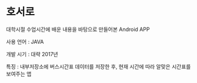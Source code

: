 # 호서로

대학시절 수업시간에 배운 내용을 바탕으로 만들어본 Android APP

사용 언어 : JAVA

개발 시기 : 대략 2017년

특징 : 내부저장소에 버스시간표 데이터를 저장한 후, 현재 시간에 따라 알맞은 시간표를 보여주는 앱
